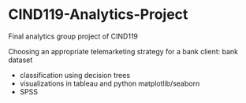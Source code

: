 # CIND119-Analytics-Project
Final analytics group project of CIND119

Choosing an appropriate telemarketing strategy for a bank client: bank dataset
- classification using decision trees
- visualizations in tableau and python matplotlib/seaborn
- SPSS
